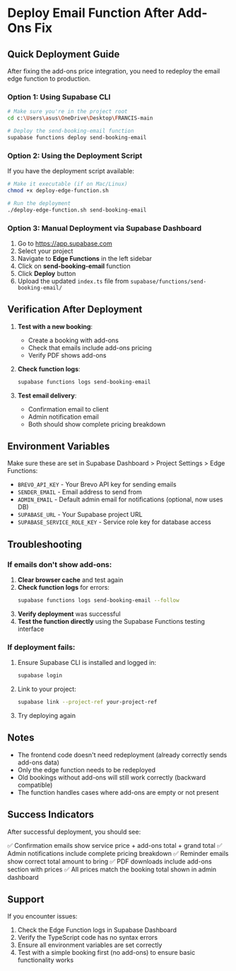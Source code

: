 # Deploy Email Function After Add-Ons Fix

## Quick Deployment Guide

After fixing the add-ons price integration, you need to redeploy the email edge function to production.

### Option 1: Using Supabase CLI

```bash
# Make sure you're in the project root
cd c:\Users\asus\OneDrive\Desktop\FRANCIS-main

# Deploy the send-booking-email function
supabase functions deploy send-booking-email
```

### Option 2: Using the Deployment Script

If you have the deployment script available:

```bash
# Make it executable (if on Mac/Linux)
chmod +x deploy-edge-function.sh

# Run the deployment
./deploy-edge-function.sh send-booking-email
```

### Option 3: Manual Deployment via Supabase Dashboard

1. Go to https://app.supabase.com
2. Select your project
3. Navigate to **Edge Functions** in the left sidebar
4. Click on **send-booking-email** function
5. Click **Deploy** button
6. Upload the updated `index.ts` file from `supabase/functions/send-booking-email/`

## Verification After Deployment

1. **Test with a new booking**:
   - Create a booking with add-ons
   - Check that emails include add-ons pricing
   - Verify PDF shows add-ons

2. **Check function logs**:
   ```bash
   supabase functions logs send-booking-email
   ```

3. **Test email delivery**:
   - Confirmation email to client
   - Admin notification email
   - Both should show complete pricing breakdown

## Environment Variables

Make sure these are set in Supabase Dashboard > Project Settings > Edge Functions:

- `BREVO_API_KEY` - Your Brevo API key for sending emails
- `SENDER_EMAIL` - Email address to send from
- `ADMIN_EMAIL` - Default admin email for notifications (optional, now uses DB)
- `SUPABASE_URL` - Your Supabase project URL
- `SUPABASE_SERVICE_ROLE_KEY` - Service role key for database access

## Troubleshooting

### If emails don't show add-ons:

1. **Clear browser cache** and test again
2. **Check function logs** for errors:
   ```bash
   supabase functions logs send-booking-email --follow
   ```
3. **Verify deployment** was successful
4. **Test the function directly** using the Supabase Functions testing interface

### If deployment fails:

1. Ensure Supabase CLI is installed and logged in:
   ```bash
   supabase login
   ```
2. Link to your project:
   ```bash
   supabase link --project-ref your-project-ref
   ```
3. Try deploying again

## Notes

- The frontend code doesn't need redeployment (already correctly sends add-ons data)
- Only the edge function needs to be redeployed
- Old bookings without add-ons will still work correctly (backward compatible)
- The function handles cases where add-ons are empty or not present

## Success Indicators

After successful deployment, you should see:

✅ Confirmation emails show service price + add-ons total + grand total
✅ Admin notifications include complete pricing breakdown
✅ Reminder emails show correct total amount to bring
✅ PDF downloads include add-ons section with prices
✅ All prices match the booking total shown in admin dashboard

## Support

If you encounter issues:
1. Check the Edge Function logs in Supabase Dashboard
2. Verify the TypeScript code has no syntax errors
3. Ensure all environment variables are set correctly
4. Test with a simple booking first (no add-ons) to ensure basic functionality works
